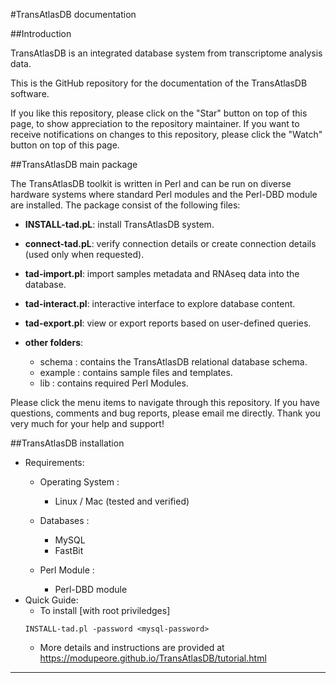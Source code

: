 #TransAtlasDB documentation

##Introduction

TransAtlasDB is an integrated database system from transcriptome analysis data. 

This is the GitHub repository for the documentation of the TransAtlasDB software.

If you like this repository, please click on the "Star" button on top of this page, to show appreciation to the repository maintainer. If you want to receive notifications on changes to this repository, please click the "Watch" button on top of this page.


##TransAtlasDB main package

The TransAtlasDB toolkit is written in Perl and can be run on diverse hardware systems where standard Perl modules and the Perl-DBD module are installed. The package consist of the following files:

- **INSTALL-tad.pL**: install TransAtlasDB system.

- **connect-tad.pL**: verify connection details or create connection details (used only when requested).

- **tad-import.pl**: import samples metadata and RNAseq data into the database. 

- **tad-interact.pl**: interactive interface to explore database content.

- **tad-export.pl**: view or export reports based on user-defined queries.

- **other folders**:
	* schema : contains the TransAtlasDB relational database schema.
	* example : contains sample files and templates.
	* lib : contains required Perl Modules.

Please click the menu items to navigate through this repository. If you have questions, comments and bug reports, please email me directly. Thank you very much for your help and support!

##TransAtlasDB installation
- Requirements:
	* Operating System :
		* Linux / Mac (tested and verified)

	* Databases :
		* MySQL
		* FastBit

	* Perl Module :
		* Perl-DBD module
- Quick Guide:
	* To install [with root priviledges]
	```
	INSTALL-tad.pl -password <mysql-password>
	```
	* More details and instructions are provided at https://modupeore.github.io/TransAtlasDB/tutorial.html

---
